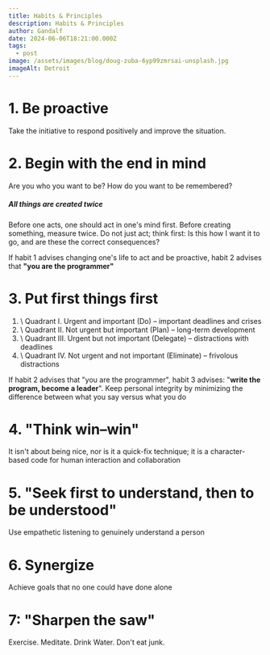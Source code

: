 ```yaml
---
title: Habits & Principles
description: Habits & Principles
author: Gandalf
date: 2024-06-06T18:21:00.000Z
tags:
  - post
image: /assets/images/blog/doug-zuba-6yp99zmrsai-unsplash.jpg
imageAlt: Detroit
---
```

# 1. Be proactive

Take the initiative to respond positively and improve the situation.

# 2. Begin with the end in mind

Are you who you want to be? How do you want to be remembered?

##### All things are created twice

Before one acts, one should act in one's mind first. Before creating something, measure twice. Do not just act; think first: Is this how I want it to go, and are these the correct consequences? 

If habit 1 advises changing one's life to act and be proactive, habit 2 advises that **"you are the programmer"**

# 3. Put first things first

1. \    Quadrant I. Urgent and important (Do) – important deadlines and crises
2. \    Quadrant II. Not urgent but important (Plan) – long-term development
3. \    Quadrant III. Urgent but not important (Delegate) – distractions with deadlines
4. \    Quadrant IV. Not urgent and not important (Eliminate) – frivolous distractions

If habit 2 advises that "you are the programmer", habit 3 advises: "**write the program, become a leader**". Keep personal integrity by minimizing the difference between what you say versus what you do

# 4. "Think win–win"

It isn't about being nice, nor is it a quick-fix technique; it is a character-based code for human interaction and collaboration

# 5. "Seek first to understand, then to be understood"

Use empathetic listening to genuinely understand a person



# 6. Synergize

Achieve goals that no one could have done alone



# 7: "Sharpen the saw"

Exercise. Meditate. Drink Water. Don't eat junk.
